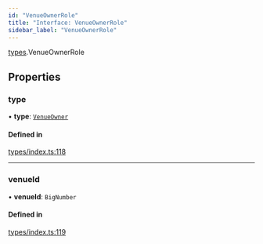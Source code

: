 ```yaml
---
id: "VenueOwnerRole"
title: "Interface: VenueOwnerRole"
sidebar_label: "VenueOwnerRole"
---
```


[types](../../../modules/Types/Types.md).VenueOwnerRole

## Properties

### type

• **type**: [`VenueOwner`](../../../enums/Types/RoleType/RoleType.md#venueowner)

#### Defined in

[types/index.ts:118](https://github.com/PolymeshAssociation/polymesh-sdk/blob/2c78f6c34/src/types/index.ts#L118)

___

### venueId

• **venueId**: `BigNumber`

#### Defined in

[types/index.ts:119](https://github.com/PolymeshAssociation/polymesh-sdk/blob/2c78f6c34/src/types/index.ts#L119)
